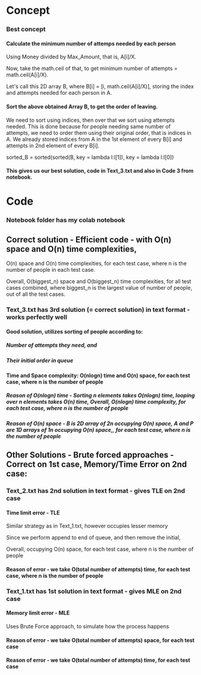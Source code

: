 # Concept

### Best concept
#### Calculate the minimum number of attemps needed by each person 
Using Money divided by Max_Amount, that is, A[i]/X.

Now, take the math.ceil of that, to get minimum number of attempts = math.ceil(A[i]/X).

Let's call this 2D array B, where B[i] = [i, math.ceil(A[i]/X)], storing the index and attempts needed for each person in A.

#### Sort the above obtained Array B, to get the order of leaving.

We need to sort using indices, then over that we sort using attempts needed. This is done because for people needing same number of attempts, we need to order them using their original order, that is indices in A. We already stored indices from A in the 1st element of every B[i] and attempts in 2nd element of every B[i].

sorted_B = sorted(sorted(B, key = lambda l:l[1]), key = lambda l:l[0])

#### This gives us our best solution, code in Text_3.txt and also in Code 3 from notebook.

# Code

### Notebook folder has my colab notebook

## Correct solution - Efficient code - with O(n) space and O(n) time complexities, 

O(n) space and O(n) time complexities, for each test case, where n is the number of people in each test case.

Overall, O(biggest_n) space and O(biggest_n) time complexities, for all test cases combined, where biggest_n is the largest value of number of people, out of all the test cases.

### Text_3.txt has 3rd solution (= correct solution) in text format - works perfectly well
#### Good solution, utilizes sorting of people according to:
##### Number of attempts they need, and
##### Their initial order in queue
#### Time and Space complexity: O(nlogn) time and O(n) space, for each test case, where n is the number of people
##### Reason of O(nlogn) time - Sorting n elements takes O(nlogn) time, looping over n elements takes O(n) time, Overall, O(nlogn) time complexity, for each test case, where n is the number of people
##### Reason of O(n) space - B is 2D array of 2*n occupying O(n) space, A and P are 1D arrays of 1*n occupying O(n) space,, for each test case, where n is the number of people

## Other Solutions - Brute forced approaches - Correct on 1st case, Memory/Time Error on 2nd case:

### Text_2.txt has 2nd solution in text format - gives TLE on 2nd case
#### Time limit error - TLE
 Similar strategy as in Text_1.txt, however occupies lesser memory
 
 Since we perform append to end of queue, and then remove the initial,
 
 Overall, occupying O(n) space, for each test case, where n is the number of people
#### Reason of error - we take O(total number of attempts) time, for each test case, where n is the number of people

### Text_1.txt has 1st solution in text format - gives MLE on 2nd case
#### Memory limit error - MLE

Uses Brute Force approach, to simulate how the process happens

#### Reason of error - we take O(total number of attempts) space, for each test case

#### Reason of error - we take O(total number of attempts) time, for each test case
